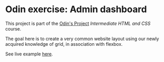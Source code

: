 # Odin exercise: Admin dashboard

This project is part of the [Odin's Project](https://github.com/TheOdinProject) *Intermediate HTML and CSS* course.

The goal here is to create a very common website layout using our newly acquired knowledge of grid, in association with flexbox.

See live example [here](https://ngoosen.github.io/odin_admin_dashboard/).
